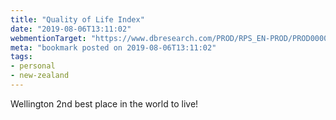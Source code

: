 ```yaml
---
title: "Quality of Life Index"
date: "2019-08-06T13:11:02"
webmentionTarget: "https://www.dbresearch.com/PROD/RPS_EN-PROD/PROD0000000000494405.pdf"
meta: "bookmark posted on 2019-08-06T13:11:02"
tags:
- personal
- new-zealand
---
```

Wellington 2nd best place in the world to live!
